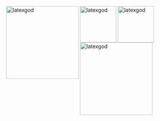 <div>
  <img height="196" align="left" src="https://github-readme-stats.vercel.app/api?username=LatexGod&show_icons=true&theme=github_dark&hide_border=true&include_all_commits=true" alt="latexgod"/>
  <img height="98" align="center" src="https://github-readme-stats.vercel.app/api/top-langs/?username=LatexGod&show_icons=true&theme=github_dark&hide_border=true&layout=compact" alt="latexgod"/>
  <img height="98" align="center" src="https://github-readme-stats.vercel.app/api/pin/?username=LatexGod&repo=Latex&show_icons=true&theme=github_dark&hide_border=true&locale=en&layout=compact" alt="latexgod"/>
  <img height="196" align="left" src="https://github-readme-streak-stats.herokuapp.com/?user=LatexGod&theme=github-dark-blue&hide_border=true" alt="latexgod" />
</div>
